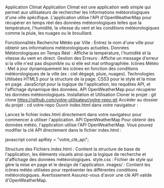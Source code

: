 Application Climat
Application Climat est une application web simple qui permet aux utilisateurs de rechercher les informations météorologiques d'une ville spécifique. L'application utilise l'API d'OpenWeatherMap pour récupérer en temps réel des données météorologiques telles que la température, l'humidité, la vitesse du vent et les conditions météorologiques comme la pluie, les nuages ou le brouillard.

Fonctionnalités
Recherche Météo par Ville : Entrez le nom d'une ville pour obtenir ses informations météorologiques actuelles.
Données Météorologiques en Temps Réel : Affiche la température, l'humidité et la vitesse du vent en direct.
Gestion des Erreurs : Affiche un message d'erreur si la ville n'est pas disponible ou si elle est mal orthographiée.
Icônes Météo : Met à jour dynamiquement les icônes en fonction des conditions météorologiques de la ville (ex : ciel dégagé, pluie, nuages).
Technologies Utilisées
HTML5 pour la structure de la page.
CSS3 pour le style et la mise en page.
JavaScript pour la logique de l'application, les requêtes API, et l'affichage dynamique des données.
API OpenWeatherMap pour récupérer les données météorologiques.
Installation et Utilisation
Cloner le projet :
git clone https://github.com/votre-utilisateur/votre-repo.git
Accéder au dossier du projet :
cd votre-repo
Ouvrir index.html dans votre navigateur :

Lancez le fichier index.html directement dans votre navigateur pour commencer à utiliser l'application.
API OpenWeatherMap
Pour obtenir des données météo, l'application utilise l'API OpenWeatherMap. Vous pouvez modifier la clé API directement dans le fichier index.html :

javascript
const apiKey = "votre_clé_api";

Structure des Fichiers
index.html : Contient la structure de base de l'application, les éléments visuels ainsi que la logique de recherche et d'affichage des données météorologiques.
style.css : Fichier de style qui gère la mise en page et le design de l'application.
images/ : Contient les icônes météo utilisées pour représenter les différentes conditions météorologiques.
Avertissement
Assurez-vous d'avoir une clé API valide d'OpenWeatherMap.
